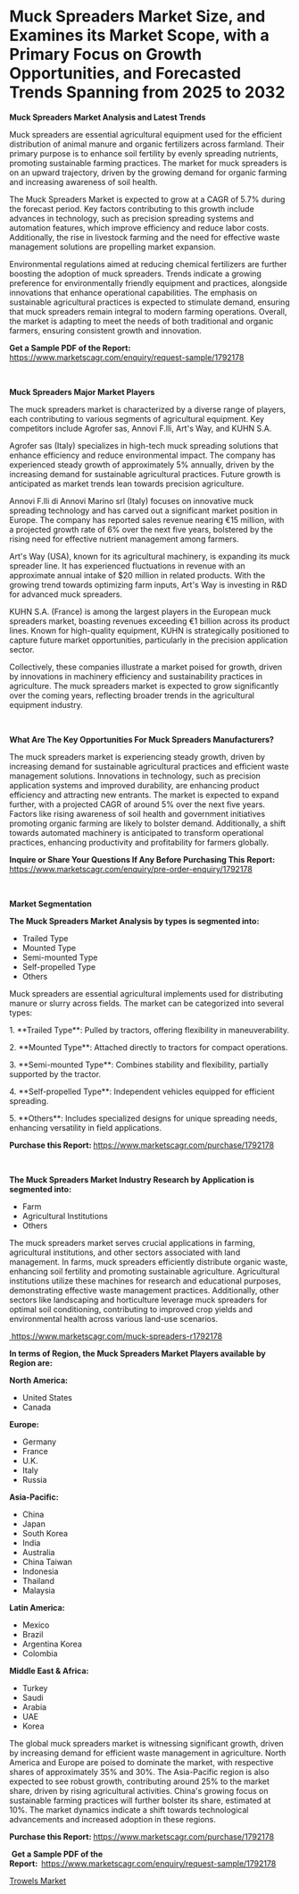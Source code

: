 <p><h1>Muck Spreaders Market Size, and Examines its Market Scope, with a Primary Focus on Growth Opportunities, and Forecasted Trends Spanning from 2025 to 2032</h1></p><p><strong>Muck Spreaders Market Analysis and Latest Trends</strong></p>
<p><p>Muck spreaders are essential agricultural equipment used for the efficient distribution of animal manure and organic fertilizers across farmland. Their primary purpose is to enhance soil fertility by evenly spreading nutrients, promoting sustainable farming practices. The market for muck spreaders is on an upward trajectory, driven by the growing demand for organic farming and increasing awareness of soil health.</p><p>The Muck Spreaders Market is expected to grow at a CAGR of 5.7% during the forecast period. Key factors contributing to this growth include advances in technology, such as precision spreading systems and automation features, which improve efficiency and reduce labor costs. Additionally, the rise in livestock farming and the need for effective waste management solutions are propelling market expansion. </p><p>Environmental regulations aimed at reducing chemical fertilizers are further boosting the adoption of muck spreaders. Trends indicate a growing preference for environmentally friendly equipment and practices, alongside innovations that enhance operational capabilities. The emphasis on sustainable agricultural practices is expected to stimulate demand, ensuring that muck spreaders remain integral to modern farming operations. Overall, the market is adapting to meet the needs of both traditional and organic farmers, ensuring consistent growth and innovation.</p></p>
<p><strong>Get a Sample PDF of the Report:&nbsp;</strong> <a href="https://www.marketscagr.com/enquiry/request-sample/1792178?utm_campaign=3562&utm_medium=2&utm_source=Github&utm_content=ia&utm_term=10042025&utm_id=muck-spreaders">https://www.marketscagr.com/enquiry/request-sample/1792178</a></p>
<p>&nbsp;</p>
<p><strong>Muck Spreaders Major Market Players</strong></p>
<p><p>The muck spreaders market is characterized by a diverse range of players, each contributing to various segments of agricultural equipment. Key competitors include Agrofer sas, Annovi F.lli, Art's Way, and KUHN S.A.</p><p>Agrofer sas (Italy) specializes in high-tech muck spreading solutions that enhance efficiency and reduce environmental impact. The company has experienced steady growth of approximately 5% annually, driven by the increasing demand for sustainable agricultural practices. Future growth is anticipated as market trends lean towards precision agriculture.</p><p>Annovi F.lli di Annovi Marino srl (Italy) focuses on innovative muck spreading technology and has carved out a significant market position in Europe. The company has reported sales revenue nearing €15 million, with a projected growth rate of 6% over the next five years, bolstered by the rising need for effective nutrient management among farmers.</p><p>Art's Way (USA), known for its agricultural machinery, is expanding its muck spreader line. It has experienced fluctuations in revenue with an approximate annual intake of $20 million in related products. With the growing trend towards optimizing farm inputs, Art's Way is investing in R&D for advanced muck spreaders.</p><p>KUHN S.A. (France) is among the largest players in the European muck spreaders market, boasting revenues exceeding €1 billion across its product lines. Known for high-quality equipment, KUHN is strategically positioned to capture future market opportunities, particularly in the precision application sector.</p><p>Collectively, these companies illustrate a market poised for growth, driven by innovations in machinery efficiency and sustainability practices in agriculture. The muck spreaders market is expected to grow significantly over the coming years, reflecting broader trends in the agricultural equipment industry.</p></p>
<p>&nbsp;</p>
<p><strong>What Are The Key Opportunities For Muck Spreaders Manufacturers?</strong></p>
<p><p>The muck spreaders market is experiencing steady growth, driven by increasing demand for sustainable agricultural practices and efficient waste management solutions. Innovations in technology, such as precision application systems and improved durability, are enhancing product efficiency and attracting new entrants. The market is expected to expand further, with a projected CAGR of around 5% over the next five years. Factors like rising awareness of soil health and government initiatives promoting organic farming are likely to bolster demand. Additionally, a shift towards automated machinery is anticipated to transform operational practices, enhancing productivity and profitability for farmers globally.</p></p>
<p><strong>Inquire or Share Your Questions If Any Before Purchasing This Report:</strong> <a href="https://www.marketscagr.com/enquiry/pre-order-enquiry/1792178?utm_campaign=3562&utm_medium=2&utm_source=Github&utm_content=ia&utm_term=10042025&utm_id=muck-spreaders">https://www.marketscagr.com/enquiry/pre-order-enquiry/1792178</a></p>
<p>&nbsp;</p>
<p><strong>Market Segmentation</strong></p>
<p><strong>The Muck Spreaders Market Analysis by types is segmented into:</strong></p>
<p><ul><li>Trailed Type</li><li>Mounted Type</li><li>Semi-mounted Type</li><li>Self-propelled Type</li><li>Others</li></ul></p>
<p><p>Muck spreaders are essential agricultural implements used for distributing manure or slurry across fields. The market can be categorized into several types: </p><p>1. **Trailed Type**: Pulled by tractors, offering flexibility in maneuverability. </p><p>2. **Mounted Type**: Attached directly to tractors for compact operations. </p><p>3. **Semi-mounted Type**: Combines stability and flexibility, partially supported by the tractor. </p><p>4. **Self-propelled Type**: Independent vehicles equipped for efficient spreading. </p><p>5. **Others**: Includes specialized designs for unique spreading needs, enhancing versatility in field applications.</p></p>
<p><strong>Purchase this Report:&nbsp;</strong><a href="https://www.marketscagr.com/purchase/1792178?utm_campaign=3562&utm_medium=2&utm_source=Github&utm_content=ia&utm_term=10042025&utm_id=muck-spreaders">https://www.marketscagr.com/purchase/1792178</a></p>
<p>&nbsp;</p>
<p><strong>The Muck Spreaders Market Industry Research by Application is segmented into:</strong></p>
<p><ul><li>Farm</li><li>Agricultural Institutions</li><li>Others</li></ul></p>
<p><p>The muck spreaders market serves crucial applications in farming, agricultural institutions, and other sectors associated with land management. In farms, muck spreaders efficiently distribute organic waste, enhancing soil fertility and promoting sustainable agriculture. Agricultural institutions utilize these machines for research and educational purposes, demonstrating effective waste management practices. Additionally, other sectors like landscaping and horticulture leverage muck spreaders for optimal soil conditioning, contributing to improved crop yields and environmental health across various land-use scenarios.</p></p>
<p><a href="https://www.marketscagr.com/muck-spreaders-r1792178?utm_campaign=3562&utm_medium=2&utm_source=Github&utm_content=ia&utm_term=10042025&utm_id=muck-spreaders">&nbsp;https://www.marketscagr.com/muck-spreaders-r1792178</a></p>
<p><strong>In terms of Region, the Muck Spreaders Market Players available by Region are:</strong></p>
<p>
    <p> <strong> North America: </strong>
        <ul>
            <li>United States</li>
            <li>Canada</li>
        </ul>
        </p> 
    <p> <strong> Europe: </strong>
        <ul>
            <li>Germany</li>
            <li>France</li>
            <li>U.K.</li>
            <li>Italy</li>
            <li>Russia</li>
        </ul>
        </p> 
    <p> <strong> Asia-Pacific: </strong>
        <ul>
            <li>China</li>
            <li>Japan</li>
            <li>South Korea</li>
            <li>India</li>
            <li>Australia</li>
            <li>China Taiwan</li>
            <li>Indonesia</li>
            <li>Thailand</li>
            <li>Malaysia</li>
        </ul>
        </p> 
    <p> <strong> Latin America: </strong>
        <ul>
            <li>Mexico</li>
            <li>Brazil</li>
            <li>Argentina Korea</li>
            <li>Colombia</li>
        </ul>
        </p> 
    <p> <strong> Middle East & Africa: </strong>
        <ul>
            <li>Turkey</li>
            <li>Saudi</li>
            <li>Arabia</li>
            <li>UAE</li>
            <li>Korea</li>
        </ul>
    </p>
    </p>
<p><p>The global muck spreaders market is witnessing significant growth, driven by increasing demand for efficient waste management in agriculture. North America and Europe are poised to dominate the market, with respective shares of approximately 35% and 30%. The Asia-Pacific region is also expected to see robust growth, contributing around 25% to the market share, driven by rising agricultural activities. China's growing focus on sustainable farming practices will further bolster its share, estimated at 10%. The market dynamics indicate a shift towards technological advancements and increased adoption in these regions.</p></p>
<p><strong>Purchase this Report: </strong><a href="https://www.marketscagr.com/purchase/1792178?utm_campaign=3562&utm_medium=2&utm_source=Github&utm_content=ia&utm_term=10042025&utm_id=muck-spreaders">https://www.marketscagr.com/purchase/1792178</a></p>
<p>&nbsp;<strong>Get a Sample PDF of the Report:&nbsp;&nbsp;</strong><a href="https://www.marketscagr.com/enquiry/request-sample/1792178?utm_campaign=3562&utm_medium=2&utm_source=Github&utm_content=ia&utm_term=10042025&utm_id=muck-spreaders">https://www.marketscagr.com/enquiry/request-sample/1792178</a></p>
<p><strong></strong></p>
<p><p><a href="https://github.com/JakirUddin651/Market-Research-Report-List-2/blob/main/trowels-market.md?utm_campaign=3562&utm_medium=2&utm_source=Github&utm_content=ia&utm_term=10042025&utm_id=muck-spreaders">Trowels Market</a></p></p>